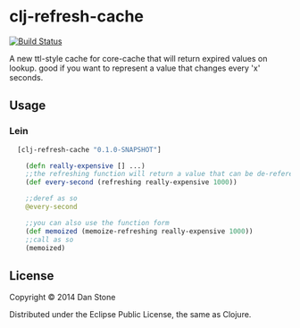 # clj-refresh-cache

[![Build Status](https://travis-ci.org/danstone/clj-refresh-cache.png?branch=master)](https://travis-ci.org/danstone/clj-refresh-cache)

A new ttl-style cache for core-cache that will return expired values on lookup.
good if you want to represent a value that changes every 'x' seconds.

## Usage

### Lein

``` clojure
  [clj-refresh-cache "0.1.0-SNAPSHOT"]
```

```clojure
    (defn really-expensive [] ...)
    ;;the refreshing function will return a value that can be de-referenced in the usual way.
    (def every-second (refreshing really-expensive 1000))

    ;;deref as so
    @every-second

    ;;you can also use the function form
    (def memoized (memoize-refreshing really-expensive 1000))
    ;;call as so
    (memoized)
```

## License

Copyright © 2014 Dan Stone

Distributed under the Eclipse Public License, the same as Clojure.
